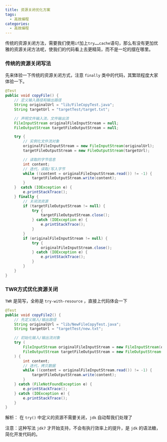 ```yaml
---
title: 资源关闭优化方案
tags:
  - 高效编程
categories:
  - 高效编程
---
```




传统的资源关闭方法，需要我们使用`if`加上`try……cache`语句，那么有没有更加优雅的资源关闭方法呢，使我们的代码看上去更精简，而不是一坨的摆在哪里。

### 传统的资源关闭写法

先来体验一下传统的资源关闭方式，注意 `finally` 类中的代码，其繁琐程度大家体验一下。

```java
@Test
public void copyFile() {
    // 定义输入路径和输出路径
    String originalUrl = "lib/FileCopyTest.java";
    String targetUrl = "targetTest/target.txt";

    // 声明文件输入流，文件输出流
    FileInputStream originalFileInputStream = null;
    FileOutputStream targetFileOutputStream = null;

    try {
        // 实例化文件流对象
        originalFileInputStream = new FileInputStream(originalUrl);
        targetFileOutputStream = new FileOutputStream(targetUrl);

        // 读取的字节信息
        int content;
        // 迭代，读取/写入字节
        while ((content = originalFileInputStream.read()) != -1) {
            targetFileOutputStream.write(content);
        }
    }  catch (IOException e) {
        e.printStackTrace();
    } finally {
        // 关闭流资源
        if (targetFileOutputStream != null) {
            try {
                targetFileOutputStream.close();
            } catch (IOException e) {
                e.printStackTrace();
            }
        }
        if (originalFileInputStream != null) {
            try {
                originalFileInputStream.close();
            } catch (IOException e) {
                e.printStackTrace();
            }
        }
    }
}
```

### TWR方式优化资源关闭

`TWR` 是简写，全称是 `try-with-resource` ，直接上代码体会一下

```java
@Test
public void copyFile2() {
    // 先定义输入/输出路径
    String originalUrl = "lib/NewFileCopyTest.java";
    String targetUrl = "targetTest/new.txt";

    // 初始化输入/输出流对象
    try (
        FileInputStream originalFileInputStream = new FileInputStream(originalUrl);
        FileOutputStream targetFileOutputStream = new FileOutputStream(targetUrl);
    ) {
        int content;
        // 迭代，拷贝数据
        while ((content = originalFileInputStream.read()) != -1) {
            targetFileOutputStream.write(content);
        }
    } catch (FileNotFoundException e) {
        e.printStackTrace();
    } catch (IOException e) {
        e.printStackTrace();
    }
}
```

解析： 在 `try()` 中定义的资源不需要关闭，`jdk` 自动帮我们处理了

注意：这种写法 `jdk7` 才开始支持，不会有执行效率上的提升，是 `jdk` 的语法糖，简化开发代码的。